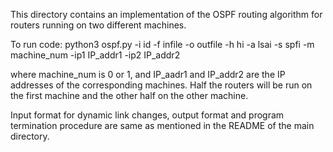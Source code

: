 This directory contains an implementation of the OSPF routing algorithm for routers running on two different machines.

To run code:
     python3 ospf.py -i id -f infile -o outfile -h hi -a lsai -s spfi -m machine_num -ip1 IP_addr1 -ip2 IP_addr2

 where machine_num is 0 or 1, and IP_aadr1 and IP_addr2 are the IP addresses of the corresponding machines. Half the routers will be run on the first machine and the other half on the other machine.

Input format for dynamic link changes, output format and program termination procedure are same as mentioned in the README of the main directory.
